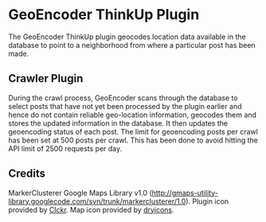 GeoEncoder ThinkUp Plugin
============================

The GeoEncoder ThinkUp plugin geocodes location data available in the database to point to a neighborhood from
where a particular post has been made.

Crawler Plugin
--------------
During the crawl process, GeoEncoder scans through the database to select posts that have not yet been processed
by the plugin earlier and hence do not contain reliable geo-location information, geocodes them and stores the
updated information in the database. It then updates the geoencoding status of each post.
The limit for geoencoding posts per crawl has been set at 500 posts per crawl. This has been done to avoid hitting
the API limit of 2500 requests per day.


## Credits
MarkerClusterer Google Maps Library v1.0 (http://gmaps-utility-library.googlecode.com/svn/trunk/markerclusterer/1.0).
Plugin icon provided by [Clckr](http://www.clker.com/clipart-15787.html).
Map icon provided by [dryicons](http://dryicons.com/images/icon_sets/colorful_stickers_part_6_icons_set).
